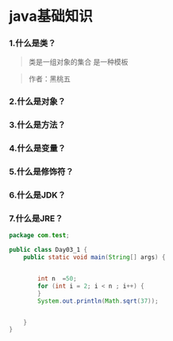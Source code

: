 # java基础知识

### 1.什么是类？

>类是一组对象的集合
>是一种模板

>作者：黑桃五
### 2.什么是对象？

### 3.什么是方法？

### 4.什么是变量？

### 5.什么是修饰符？

### 6.什么是JDK？

### 7.什么是JRE？



```java
package com.test;

public class Day03_1 {
    public static void main(String[] args) {


        int n  =50;
        for (int i = 2; i < n ; i++) {
        }
        System.out.println(Math.sqrt(37));


    }
}

```
